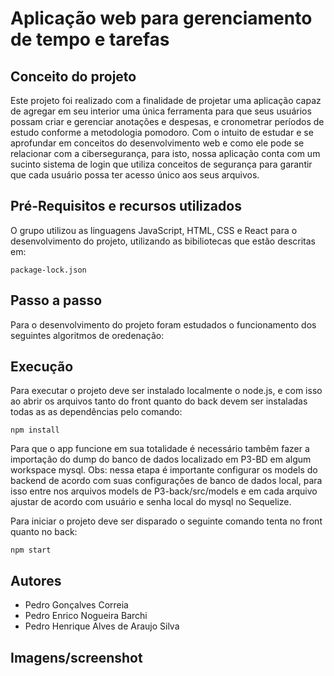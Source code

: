 # Aplicação web para gerenciamento de tempo e tarefas

## Conceito do projeto
Este projeto foi realizado com a finalidade de projetar uma aplicação capaz de agregar em seu interior uma única ferramenta para que seus usuários possam criar e gerenciar anotações e despesas, e cronometrar períodos de estudo conforme a metodologia pomodoro. Com o intuito de estudar e se aprofundar em conceitos do desenvolvimento web e como ele pode se relacionar com a cibersegurança, para isto, nossa aplicação conta com um sucinto sistema de login que utiliza conceitos de segurança para garantir que cada usuário possa ter acesso único aos seus arquivos.

## Pré-Requisitos e recursos utilizados
O grupo utilizou as linguagens JavaScript, HTML, CSS e React para o desenvolvimento do projeto, utilizando as bibiliotecas que estão descritas em:
```
package-lock.json
```
## Passo a passo
Para o desenvolvimento do projeto foram estudados o funcionamento dos seguintes algoritmos de oredenação:

## Execução
Para executar o projeto deve ser instalado localmente o node.js, e com isso ao abrir os arquivos tanto do front quanto do back devem ser instaladas todas as as dependências pelo comando:
```
npm install
```
Para que o app funcione em sua totalidade é necessário tambêm fazer a importação do dump do banco de dados localizado em P3-BD em algum workspace mysql.
Obs: nessa etapa é importante configurar os models do backend de acordo com suas configurações de banco de dados local, para isso entre nos arquivos models de P3-back/src/models e em cada arquivo ajustar de acordo com usuário e senha local do mysql no Sequelize.

Para iniciar o projeto deve ser disparado o seguinte comando tenta no front quanto no back:
```
npm start
```
## Autores
* Pedro Gonçalves Correia
* Pedro Enrico Nogueira Barchi
* Pedro Henrique Alves de Araujo Silva

## Imagens/screenshot
